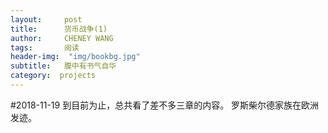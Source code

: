 ```yaml
---
layout:     post
title:      货币战争(1)
author:     CHENEY WANG
tags: 		阅读
header-img:  "img/bookbg.jpg"
subtitle:  	腹中有书气自华
category:  projects
---
```


#2018-11-19
到目前为止，总共看了差不多三章的内容。
罗斯柴尔德家族在欧洲发迹。